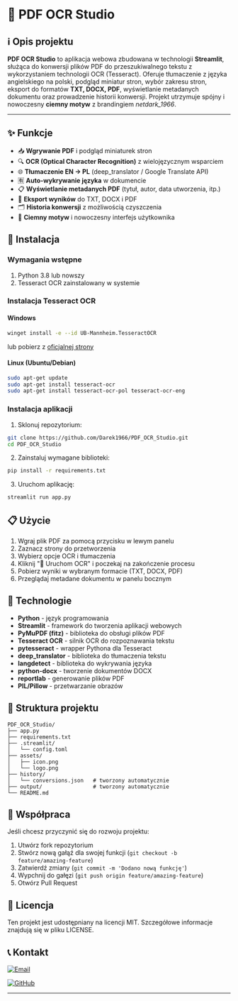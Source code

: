 # 📄 PDF OCR Studio

## ℹ️ Opis projektu

**PDF OCR Studio** to aplikacja webowa zbudowana w technologii **Streamlit**, służąca do konwersji plików PDF do przeszukiwalnego tekstu z wykorzystaniem technologii OCR (Tesseract). Oferuje tłumaczenie z języka angielskiego na polski, podgląd miniatur stron, wybór zakresu stron, eksport do formatów **TXT, DOCX, PDF**, wyświetlanie metadanych dokumentu oraz prowadzenie historii konwersji. Projekt utrzymuje spójny i nowoczesny **ciemny motyw** z brandingiem *netdark_1966*.

---

## ✨ Funkcje

- 📥 **Wgrywanie PDF** i podgląd miniaturek stron
- 🔍 **OCR (Optical Character Recognition)** z wielojęzycznym wsparciem
- 🌐 **Tłumaczenie EN → PL** (deep_translator / Google Translate API)
- 🈶 **Auto-wykrywanie języka** w dokumencie
- 📋 **Wyświetlanie metadanych PDF** (tytuł, autor, data utworzenia, itp.)
- 💾 **Eksport wyników** do TXT, DOCX i PDF
- 🗂 **Historia konwersji** z możliwością czyszczenia
- 🎨 **Ciemny motyw** i nowoczesny interfejs użytkownika

## 🔧 Instalacja

### Wymagania wstępne

1. Python 3.8 lub nowszy
2. Tesseract OCR zainstalowany w systemie

### Instalacja Tesseract OCR

#### Windows

```bash
winget install -e --id UB-Mannheim.TesseractOCR
```

lub pobierz z [oficjalnej strony](https://github.com/UB-Mannheim/tesseract/wiki)

#### Linux (Ubuntu/Debian)

```bash
sudo apt-get update
sudo apt-get install tesseract-ocr
sudo apt-get install tesseract-ocr-pol tesseract-ocr-eng
```

### Instalacja aplikacji

1. Sklonuj repozytorium:

```bash
git clone https://github.com/Darek1966/PDF_OCR_Studio.git
cd PDF_OCR_Studio
```

2. Zainstaluj wymagane biblioteki:

```bash
pip install -r requirements.txt
```

3. Uruchom aplikację:

```bash
streamlit run app.py
```

## 📋 Użycie

1. Wgraj plik PDF za pomocą przycisku w lewym panelu
2. Zaznacz strony do przetworzenia
3. Wybierz opcje OCR i tłumaczenia
4. Kliknij "🚀 Uruchom OCR" i poczekaj na zakończenie procesu
5. Pobierz wyniki w wybranym formacie (TXT, DOCX, PDF)
6. Przeglądaj metadane dokumentu w panelu bocznym

## 🧰 Technologie

* **Python** - język programowania
* **Streamlit** - framework do tworzenia aplikacji webowych
* **PyMuPDF (fitz)** - biblioteka do obsługi plików PDF
* **Tesseract OCR** - silnik OCR do rozpoznawania tekstu
* **pytesseract** - wrapper Pythona dla Tesseract
* **deep_translator** - biblioteka do tłumaczenia tekstu
* **langdetect** - biblioteka do wykrywania języka
* **python-docx** - tworzenie dokumentów DOCX
* **reportlab** - generowanie plików PDF
* **PIL/Pillow** - przetwarzanie obrazów

## 📁 Struktura projektu

```
PDF_OCR_Studio/
├── app.py
├── requirements.txt
├── .streamlit/
│   └── config.toml
├── assets/
│   ├── icon.png
│   └── logo.png
├── history/
│   └── conversions.json   # tworzony automatycznie
├── output/                # tworzony automatycznie
└── README.md
```

## 🤝 Współpraca

Jeśli chcesz przyczynić się do rozwoju projektu:

1. Utwórz fork repozytorium
2. Stwórz nową gałąź dla swojej funkcji (`git checkout -b feature/amazing-feature`)
3. Zatwierdź zmiany (`git commit -m 'Dodano nową funkcję'`)
4. Wypchnij do gałęzi (`git push origin feature/amazing-feature`)
5. Otwórz Pull Request

## 📜 Licencja

Ten projekt jest udostępniany na licencji MIT. Szczegółowe informacje znajdują się w pliku LICENSE.

## 📞 Kontakt

[![Email](https://img.shields.io/badge/Email-Napisz%20do%20mnie-blue?style=for-the-badge&logo=gmail&logoColor=white)](mailto:netdark_1966@op.pl)

[![GitHub](https://img.shields.io/badge/GitHub-Darek1966-181717?style=for-the-badge&logo=github&logoColor=white)](https://github.com/Darek1966)

---
